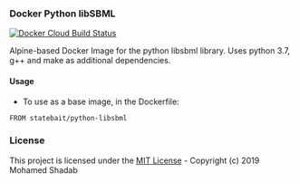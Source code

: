 ### Docker Python libSBML

[![Docker Cloud Build Status](https://img.shields.io/docker/cloud/build/achillesrasquinha/ipython.svg)](https://hub.docker.com/r/statebait/python-libsbml)

Alpine-based Docker Image for the python libsbml library. Uses python 3.7, g++ and make as additional dependencies.

#### Usage

- To use as a base image, in the Dockerfile:

```
FROM statebait/python-libsbml
```

### License

This project is licensed under the [MIT License](LICENSE) - Copyright (c) 2019 Mohamed Shadab
